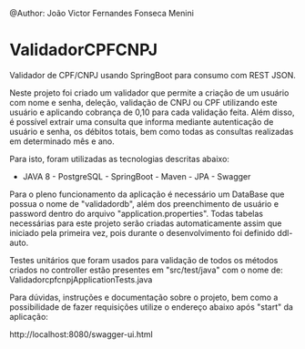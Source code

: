 @Author: João Victor Fernandes Fonseca Menini

# ValidadorCPFCNPJ

Validador de CPF/CNPJ usando SpringBoot para consumo com REST JSON. 


Neste projeto foi criado um validador que permite a criação de um usuário com nome e senha, deleção, validação de CNPJ ou CPF utilizando este usuário e aplicando cobrança de 0,10 para cada validação feita. Além disso, é possível extrair uma consulta que informa mediante autenticação de usuário e senha, os débitos totais, bem como todas as consultas realizadas em determinado mês e ano. 

Para isto, foram utilizadas as tecnologias descritas abaixo: 

- JAVA 8  - PostgreSQL - SpringBoot - Maven - JPA - Swagger

Para o pleno funcionamento da aplicação é necessário um DataBase que possua o nome de "validadordb", além dos preenchimento de usuário e password dentro do arquivo "application.properties". Todas tabelas necessárias para este projeto serão criadas automaticamente assim que iniciado pela primeira vez, pois durante o desenvolvimento foi definido ddl-auto. 

Testes unitários que foram usados para validação de todos os métodos criados no controller estão presentes em "src/test/java" com o nome de: ValidadorcpfcnpjApplicationTests.java

Para dúvidas, instruções e documentação sobre o projeto, bem como a possibilidade de fazer requisições utilize o endereço abaixo após "start" da aplicação:

http://localhost:8080/swagger-ui.html
